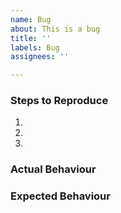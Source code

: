 ```yaml
---
name: Bug
about: This is a bug
title: ''
labels: Bug
assignees: ''

---
```


### Steps to Reproduce
1.
1.
1.
### Actual Behaviour

### Expected Behaviour
